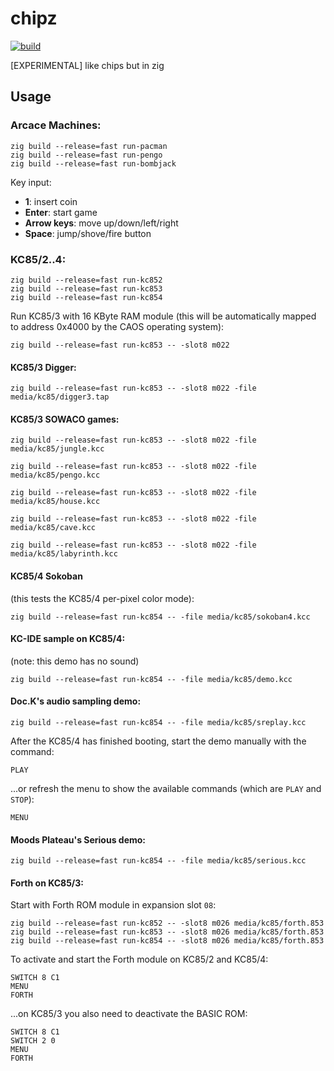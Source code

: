 # chipz

[![build](https://github.com/floooh/chipz/actions/workflows/main.yml/badge.svg)](https://github.com/floooh/chipz/actions/workflows/main.yml)

[EXPERIMENTAL] like chips but in zig

## Usage

### Arcace Machines:

```
zig build --release=fast run-pacman
zig build --release=fast run-pengo
zig build --release=fast run-bombjack
```

Key input:

- **1**: insert coin
- **Enter**: start game
- **Arrow keys**: move up/down/left/right
- **Space**: jump/shove/fire button

### KC85/2..4:

```
zig build --release=fast run-kc852
zig build --release=fast run-kc853
zig build --release=fast run-kc854
```

Run KC85/3 with 16 KByte RAM module (this will be automatically mapped to address
0x4000 by the CAOS operating system):

```
zig build --release=fast run-kc853 -- -slot8 m022
```

#### KC85/3 Digger:
```
zig build --release=fast run-kc853 -- -slot8 m022 -file media/kc85/digger3.tap
```
#### KC85/3 SOWACO games:
```
zig build --release=fast run-kc853 -- -slot8 m022 -file media/kc85/jungle.kcc
```
```
zig build --release=fast run-kc853 -- -slot8 m022 -file media/kc85/pengo.kcc
```
```
zig build --release=fast run-kc853 -- -slot8 m022 -file media/kc85/house.kcc
```
```
zig build --release=fast run-kc853 -- -slot8 m022 -file media/kc85/cave.kcc
```
```
zig build --release=fast run-kc853 -- -slot8 m022 -file media/kc85/labyrinth.kcc
```

#### KC85/4 Sokoban
(this tests the KC85/4 per-pixel color mode):
```
zig build --release=fast run-kc854 -- -file media/kc85/sokoban4.kcc
```

#### KC-IDE sample on KC85/4:
(note: this demo has no sound)
```
zig build --release=fast run-kc854 -- -file media/kc85/demo.kcc
```

#### Doc.K's audio sampling demo:
```
zig build --release=fast run-kc854 -- -file media/kc85/sreplay.kcc
```
After the KC85/4 has finished booting, start the demo manually with the command:
```
PLAY
```
...or refresh the menu to show the available commands (which are `PLAY` and `STOP`):
```
MENU
```

#### Moods Plateau's Serious demo:
```
zig build --release=fast run-kc854 -- -file media/kc85/serious.kcc
```

#### Forth on KC85/3:

Start with Forth ROM module in expansion slot `08`:

```
zig build --release=fast run-kc852 -- -slot8 m026 media/kc85/forth.853
zig build --release=fast run-kc853 -- -slot8 m026 media/kc85/forth.853
zig build --release=fast run-kc854 -- -slot8 m026 media/kc85/forth.853
```

To activate and start the Forth module on KC85/2 and KC85/4:

```
SWITCH 8 C1
MENU
FORTH
```

...on KC85/3 you also need to deactivate the BASIC ROM:

```
SWITCH 8 C1
SWITCH 2 0
MENU
FORTH
```
